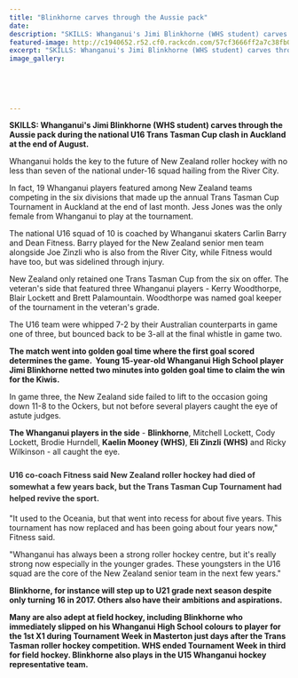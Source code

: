 ```yaml
---
title: "Blinkhorne carves through the Aussie pack"
date: 
description: "SKILLS: Whanganui's Jimi Blinkhorne (WHS student) carves through the Aussie pack during the national U16 Trans Tasman Cup clash in Auckland at the end of August, Wanganui Chronicle article on 6/9/16.."
featured-image: http://c1940652.r52.cf0.rackcdn.com/57cf3666ff2a7c38fb001b67/Roller-hockey-JimiBlinkhorne-v-OZ-U16-Trans-Tasm-clash-in-AK.jpg
excerpt: "SKILLS: Whanganui's Jimi Blinkhorne (WHS student) carves through the Aussie pack during the national U16 Trans Tasman Cup clash in Auckland at the end of August."
image_gallery:
    
    
    
    
    
---
```


<p><strong>SKILLS: Whanganui's Jimi Blinkhorne (WHS student) carves through the Aussie pack during the national U16 Trans Tasman Cup clash in Auckland at the end of August.</strong></p>
<p>Whanganui holds the key to the future of New Zealand roller hockey with no less than seven of the national under-16 squad hailing from the River City.</p>
<p>In fact, 19 Whanganui players featured among New Zealand teams competing in the six divisions that made up the annual Trans Tasman Cup Tournament in Auckland at the end of last month. Jess Jones was the only female from Whanganui to play at the tournament.</p>
<p>The national U16 squad of 10 is coached by Whanganui skaters Carlin Barry and Dean Fitness. Barry played for the New Zealand senior men team alongside Joe Zinzli who is also from the River City, while Fitness would have too, but was sidelined through injury.</p>
<p>New Zealand only retained one Trans Tasman Cup from the six on offer. The veteran's side that featured three Whanganui players - Kerry Woodthorpe, Blair Lockett and Brett Palamountain. Woodthorpe was named goal keeper of the tournament in the veteran's grade.</p>
<p>The U16 team were whipped 7-2 by their Australian counterparts in game one of three, but bounced back to be 3-all at the final whistle in game two.</p>
<p><strong>The match went into golden goal time where the first goal scored determines the game. &nbsp;</strong><strong>Young 15-year-old Whanganui High School player Jimi Blinkhorne netted two minutes into golden goal time to claim the win for the Kiwis.</strong></p>
<p>In game three, the New Zealand side failed to lift to the occasion going down 11-8 to the Ockers, but not before several players caught the eye of astute judges.</p>
<p><strong>The Whanganui players in the side</strong> - <strong>Blinkhorne</strong>, Mitchell Lockett, Cody Lockett, Brodie Hurndell, <strong>Kaelin Mooney (WHS)</strong>, <strong>Eli Zinzli</strong>&nbsp;<strong>(WHS)</strong> and Ricky Wilkinson - all caught the eye.</p>
<h3><span style="color: #333333; font-size: 14px; line-height: 1.5;">U16 co-coach Fitness said New Zealand roller hockey had died of somewhat a few years back, but the Trans Tasman Cup Tournament had helped revive the sport.</span></h3>
<p>"It used to the Oceania, but that went into recess for about five years. This tournament has now replaced and has been going about four years now," Fitness said.</p>
<p>"Whanganui has always been a strong roller hockey centre, but it's really strong now especially in the younger grades. These youngsters in the U16 squad are the core of the New Zealand senior team in the next few years."</p>
<p><strong>Blinkhorne, for instance will step up to U21 grade next season despite only turning 16 in 2017. Others also have their ambitions and aspirations.</strong></p>
<p><strong>Many are also adept at field hockey, including Blinkhorne who immediately slipped on his Whanganui High School colours to player for the 1st X1 during Tournament Week in Masterton just days after the Trans Tasman roller hockey competition. WHS ended Tournament Week in third for field hockey. Blinkhorne also plays in the U15 Whanganui hockey representative team.</strong></p>


